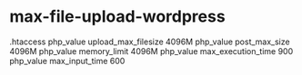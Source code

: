 # max-file-upload-wordpress
.htaccess
php_value upload_max_filesize 4096M
php_value post_max_size 4096M
php_value memory_limit 4096M
php_value max_execution_time 900
php_value max_input_time 600
